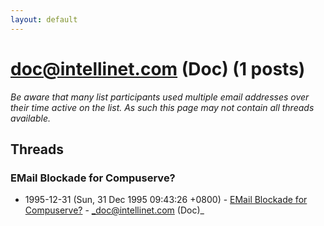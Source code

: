 ```yaml
---
layout: default
---
```


# doc@intellinet.com (Doc) (1 posts)

_Be aware that many list participants used multiple email addresses over their time active on the list. As such this page may not contain all threads available._

## Threads

### EMail Blockade for Compuserve?
+ 1995-12-31 (Sun, 31 Dec 1995 09:43:26 +0800) - [EMail Blockade for Compuserve?](/archive/1995/12/5deb3bb13ec87df7609f5543e3686eb486b50efdbc97736947d6518c9d8eba99) - _doc@intellinet.com (Doc)_

